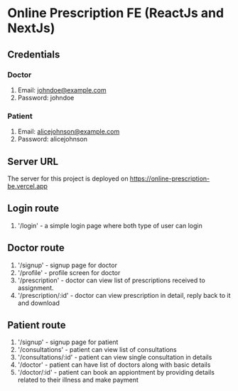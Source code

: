 # Online Prescription FE (ReactJs and NextJs)

## Credentials
### Doctor
1. Email: johndoe@example.com
2. Password: johndoe

### Patient
1. Email: alicejohnson@example.com
2. Password: alicejohnson

## Server URL
The server for this project is deployed on https://online-prescription-be.vercel.app

## Login route
1. '/login' - a simple login page where both type of user can login

## Doctor route
1. '/signup' - signup page for doctor
2. '/profile' - profile screen for doctor
3. '/prescription' - doctor can view list of prescriptions received to assignment.
4. '/prescription/:id' - doctor can view prescription in detail, reply back to it and download

## Patient route
1. '/signup' - signup page for patient
2. '/consultations' - patient can view list of consultations
3. '/consultations/:id' - patient can view single consultation in details
4. '/doctor' - patient can have list of doctors along with basic details
5. '/doctor/:id' - patient can book an appiontment by providing details related to their illness and make payment
